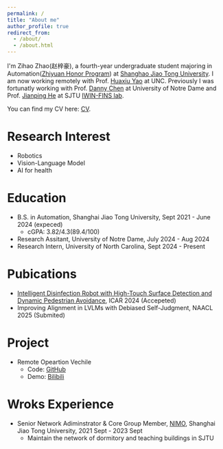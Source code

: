 ```yaml
---
permalink: /
title: "About me"
author_profile: true
redirect_from: 
  - /about/
  - /about.html
---
```


I'm Zihao Zhao(赵梓豪), a fourth-year undergraduate student majoring in Automation([Zhiyuan Honor Program](https://en.zhiyuan.sjtu.edu.cn/en)) at [Shanghao Jiao Tong University](https://en.sjtu.edu.cn). I am now working remotely with Prof. [Huaxiu Yao](https://www.huaxiuyao.io) at UNC. Previously I was fortunatly working with Prof. [Danny Chen](https://www3.nd.edu/~dchen/) at University of Notre Dame and Prof. [Jianping He](https://iwin-fins.com) at SJTU [IWIN-FINS lab](https://iwin-fins.com).

You can find my CV here: [CV](https://github.com/neo1zh/neo1zh.github.io/blob/master/assets/ZhaoCV%20OCT.pdf).

Research Interest
=====
- Robotics
- Vision-Language Model
- AI for health

Education
=====
- B.S. in Automation, Shanghai Jiao Tong University, Sept 2021 - June 2024 (expeced)
  - cGPA: 3.82/4.3(89.4/100)
- Research Assitant, University of Notre Dame, July 2024 - Aug 2024
- Research Intern, University of North Carolina, Sept 2024 - Present

Pubications
=====
- [Intelligent Disinfection Robot with High-Touch Surface Detection and Dynamic Pedestrian Avoidance](https://ieeexplore.ieee.org/document/10610836), ICAR 2024 (Accepeted)
- Improving Alignment in LVLMs with Debiased Self-Judgment, NAACL 2025 (Submited)

Project
=====
- Remote Opeartion Vechile
  - Code: [GitHub](htts://github.com/neo1zh/FINS-ROV)
  - Demo: [Bilibili](https://www.bilibili.com/video/BV1oC41177Rn/?spm_id_from=333.999.0.0)

Wroks Experience
=====
- Senior Network Adiminstrator & Core Group Member, [NIMO](nimo.sjtu.edu.cn), Shanghai Jiao Tong University, 2021 Sept - 2023 Sept 
  - Maintain the network of dormitory and teaching buildings in SJTU

